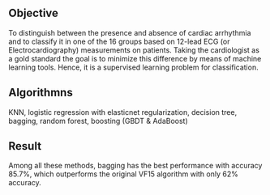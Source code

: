 ## Objective
To distinguish between the presence and absence of cardiac arrhythmia and to classify it in one of the 16 groups based on 12-lead ECG (or Electrocardiography) measurements on patients. Taking the cardiologist as a gold standard the goal is to minimize this difference by means of machine learning tools. Hence, it is a supervised learning problem for classification.

## Algorithmns
KNN, logistic regression with elasticnet regularization, decision tree, bagging, random forest, boosting (GBDT & AdaBoost)

## Result 
Among all these methods, bagging has the best performance with accuracy 85.7%, which outperforms the original VF15 algorithm with only 62% accuracy.

